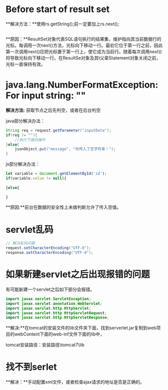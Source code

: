 # Before start of result set

**解决方法：**使用rs.getString();前一定要加上rs.next(); 

```java

```

**原因：**ResultSet对象代表SQL语句执行的结果集，维护指向其当前数据行的光标。每调用一次next()方法，光标向下移动一行。最初它位于第一行之前，因此第一次调用next()应把光标置于第一行上，使它成为当前行。随着每次调用next()将导致光标向下移动一行。在ResultSe对象及其t父辈Statement对象关闭之前，光标一直保持有效。



# java.lang.NumberFormatException: For input string: "" 

**解决方法:** 获取节点之后先判空，或者在后台判空

java部分解决办法：

```java
String req = request.getParameter("inputData");
if(req != ""){
    //执行下面的操作
}else{
    jsonObject.put("message", "你传入了空字符串！");
}
```

js部分解决办法：

```javascript
let variable = document.getElementById('id');
if(variable.value != null){
	   
}else{
   
}
```

**原因:**前台在数据的安全性上未做判断允许了传入空值。



# servlet乱码

```java
// 解决乱码问题
request.setCharacterEncoding("UTF-8");
response.setCharacterEncoding("UTF-8");
```


# 如果新建servlet之后出现报错的问题

有可能新建一个servlet之后如下部分会报错。

```java
import javax.servlet.ServletException;
import javax.servlet.annotation.WebServlet;
import javax.servlet.http.HttpServlet;
import javax.servlet.http.HttpServletRequest;
import javax.servlet.http.HttpServletResponse;
```

**解决:**在tomcat的安装文件的lib文件夹下面，找到serverlet.jar复制到web项目的webContent下面的web-inf文件下面的lib中，



tomcat安装路径：安装路径\tomcat7\lib

# 找不到serlet

**解决：**手动配置xml文件，或者检查ajax请求的地址是否是正确的。





